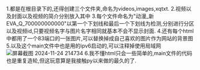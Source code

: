 1.都是在根目录下的,还得创建三个文件夹,命名为videos,images,xqtxt.
2.视频以及封面以及视频的简介分别放入其中
3.每个文件命名为"动漫_新EVA_Q_700000000000"以第一个下划线和最后一个下划线为检测,分别进行分区以及视频id,只要视频名字与图片名字相同就基本不会不显示封面.
4.还有每个html中都用了一个83端口的一张图片,可以替换掉成自己喜欢的图片作为网站的背景图
5.以及这个main文件中也是用的ipv6启动的,可以注释掉使用局域网
![屏幕截图 2024-11-24 214734](https://github.com/user-attachments/assets/1cac4c31-a13f-4e85-b054-8562c7d67aed)
6.我不懂html只会一些简单的,main文件的代码也是重复造轮,但这玩意算是我接触py以来做的最久的了.
